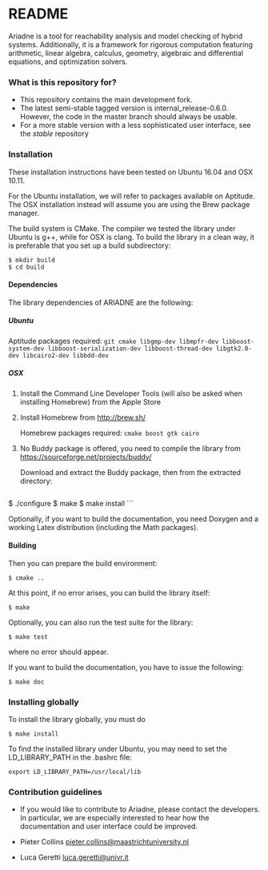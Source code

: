 # README #

Ariadne is a tool for reachability analysis and model checking of hybrid systems. Additionally, it is a framework for rigorous computation featuring arithmetic, linear algebra, calculus, geometry, algebraic and differential equations, and optimization solvers.

### What is this repository for? ###

* This repository contains the main development fork.
* The latest semi-stable tagged version is internal_release-0.6.0. However, the code in the master branch should always be usable.
* For a more stable version with a less sophisticated user interface, see the *stable* repository

### Installation ###

These installation instructions have been tested on Ubuntu 16.04 and OSX 10.11.

For the Ubuntu installation, we will refer to packages available on Aptitude. The OSX installation instead will assume you are using the Brew package manager.

The build system is CMake. The compiler we tested the library under Ubuntu is g++, while for OSX is clang. To build the library in a clean way, it is preferable that you set up a build subdirectory:

```
$ mkdir build
$ cd build
```

#### Dependencies

The library dependencies of ARIADNE are the following:

##### Ubuntu
Aptitude packages required: `git cmake libgmp-dev libmpfr-dev libboost-system-dev libboost-serialization-dev libboost-thread-dev libgtk2.0-dev libcairo2-dev libbdd-dev`

##### OSX
1. Install the Command Line Developer Tools (will also be asked when installing Homebrew) from the Apple Store

2. Install Homebrew from http://brew.sh/

    Homebrew packages required: `cmake boost gtk cairo`

3. No Buddy package is offered, you need to compile the library from https://sourceforge.net/projects/buddy/

    Download and extract the Buddy package, then from the extracted directory:
    
    ```
$ ./configure
$ make
$ make install
    ```

Optionally, if you want to build the documentation, you need Doxygen and a working Latex distribution (including the Math packages).

#### Building

Then you can prepare the build environment:

```
$ cmake ..
```

At this point, if no error arises, you can build the library itself:

```
$ make
```

Optionally, you can also run the test suite for the library:

```
$ make test
```

where no error should appear.

If you want to build the documentation, you have to issue the following:

```
$ make doc
```

### Installing globally

To install the library globally, you must do
```
$ make install
```

To find the installed library under Ubuntu, you may need to set the LD_LIBRARY_PATH in the .bashrc file:
```
export LD_LIBRARY_PATH=/usr/local/lib
```
### Contribution guidelines ###

* If you would like to contribute to Ariadne, please contact the developers. In particular, we are especially interested to hear how the documentation and user interface could be improved.

* Pieter Collins <pieter.collins@maastrichtuniversity.nl>
* Luca Geretti <luca.geretti@univr.it>